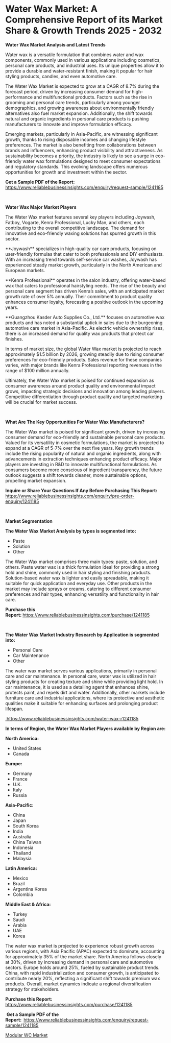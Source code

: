 <p><h1>Water Wax Market: A Comprehensive Report of its Market Share & Growth Trends 2025 - 2032</h1></p><p><strong>Water Wax Market Analysis and Latest Trends</strong></p>
<p><p>Water wax is a versatile formulation that combines water and wax components, commonly used in various applications including cosmetics, personal care products, and industrial uses. Its unique properties allow it to provide a durable and water-resistant finish, making it popular for hair styling products, candles, and even automotive care.</p><p>The Water Wax Market is expected to grow at a CAGR of 8.7% during the forecast period, driven by increasing consumer demand for high-performance and multifunctional products. Factors such as the rise in grooming and personal care trends, particularly among younger demographics, and growing awareness about environmentally friendly alternatives also fuel market expansion. Additionally, the shift towards natural and organic ingredients in personal care products is pushing manufacturers to innovate and improve formulation efficacy.</p><p>Emerging markets, particularly in Asia-Pacific, are witnessing significant growth, thanks to rising disposable incomes and changing lifestyle preferences. The market is also benefiting from collaborations between brands and influencers, enhancing product visibility and attractiveness. As sustainability becomes a priority, the industry is likely to see a surge in eco-friendly water wax formulations designed to meet consumer expectations and regulatory standards. This evolving landscape offers numerous opportunities for growth and investment within the sector.</p></p>
<p><strong>Get a Sample PDF of the Report:&nbsp;</strong> <a href="https://www.reliablebusinessinsights.com/enquiry/request-sample/1241185?utm_campaign=1720&utm_medium=2&utm_source=Github&utm_content=ia&utm_term=08022025&utm_id=water-wax">https://www.reliablebusinessinsights.com/enquiry/request-sample/1241185</a></p>
<p>&nbsp;</p>
<p><strong>Water Wax Major Market Players</strong></p>
<p><p>The Water Wax market features several key players including Joywash, Fatboy, Vogarte, Kenra Professional, Lucky Man, and others, each contributing to the overall competitive landscape. The demand for innovative and eco-friendly waxing solutions has spurred growth in this sector.</p><p>**Joywash** specializes in high-quality car care products, focusing on user-friendly formulas that cater to both professionals and DIY enthusiasts. With an increasing trend towards self-service car washes, Joywash has experienced steady market growth, particularly in the North American and European markets.</p><p>**Kenra Professional** operates in the salon industry, offering water-based wax that caters to professional hairstyling needs. The rise of the beauty and personal care segment has driven Kenra’s sales, with an anticipated market growth rate of over 5% annually. Their commitment to product quality enhances consumer loyalty, forecasting a positive outlook in the upcoming years.</p><p>**Guangzhou Kasder Auto Supplies Co., Ltd.** focuses on automotive wax products and has noted a substantial uptick in sales due to the burgeoning automotive care market in Asia-Pacific. As electric vehicle ownership rises, there is an increased demand for quality wax products that protect car finishes.</p><p>In terms of market size, the global Water Wax market is projected to reach approximately $1.5 billion by 2026, growing steadily due to rising consumer preferences for eco-friendly products. Sales revenue for these companies varies, with major brands like Kenra Professional reporting revenues in the range of $100 million annually.</p><p>Ultimately, the Water Wax market is poised for continued expansion as consumer awareness around product quality and environmental impact grows, impacting strategic decisions and innovation among leading players. Competitive differentiation through product quality and targeted marketing will be crucial for market success.</p></p>
<p>&nbsp;</p>
<p><strong>What Are The Key Opportunities For Water Wax Manufacturers?</strong></p>
<p><p>The Water Wax market is poised for significant growth, driven by increasing consumer demand for eco-friendly and sustainable personal care products. Valued for its versatility in cosmetic formulations, the market is projected to expand at a CAGR of 5-7% over the next five years. Key growth trends include the rising popularity of natural and organic ingredients, along with advancements in extraction techniques enhancing product efficacy. Major players are investing in R&D to innovate multifunctional formulations. As consumers become more conscious of ingredient transparency, the future outlook suggests a shift towards cleaner, more sustainable options, propelling market expansion.</p></p>
<p><strong>Inquire or Share Your Questions If Any Before Purchasing This Report:</strong> <a href="https://www.reliablebusinessinsights.com/enquiry/pre-order-enquiry/1241185?utm_campaign=1720&utm_medium=2&utm_source=Github&utm_content=ia&utm_term=08022025&utm_id=water-wax">https://www.reliablebusinessinsights.com/enquiry/pre-order-enquiry/1241185</a></p>
<p>&nbsp;</p>
<p><strong>Market Segmentation</strong></p>
<p><strong>The Water Wax Market Analysis by types is segmented into:</strong></p>
<p><ul><li>Paste</li><li>Solution</li><li>Other</li></ul></p>
<p><p>The Water Wax market comprises three main types: paste, solution, and others. Paste water wax is a thick formulation ideal for providing a strong hold and shine, commonly used in hair styling and finishing products. Solution-based water wax is lighter and easily spreadable, making it suitable for quick application and everyday use. Other products in the market may include sprays or creams, catering to different consumer preferences and hair types, enhancing versatility and functionality in hair care.</p></p>
<p><strong>Purchase this Report:&nbsp;</strong><a href="https://www.reliablebusinessinsights.com/purchase/1241185?utm_campaign=1720&utm_medium=2&utm_source=Github&utm_content=ia&utm_term=08022025&utm_id=water-wax">https://www.reliablebusinessinsights.com/purchase/1241185</a></p>
<p>&nbsp;</p>
<p><strong>The Water Wax Market Industry Research by Application is segmented into:</strong></p>
<p><ul><li>Personal Care</li><li>Car Maintenance</li><li>Other</li></ul></p>
<p><p>The water wax market serves various applications, primarily in personal care and car maintenance. In personal care, water wax is utilized in hair styling products for creating texture and shine while providing light hold. In car maintenance, it is used as a detailing agent that enhances shine, protects paint, and repels dirt and water. Additionally, other markets include furniture care and industrial applications, where its protective and aesthetic qualities make it suitable for enhancing surfaces and prolonging product lifespan.</p></p>
<p><a href="https://www.reliablebusinessinsights.com/water-wax-r1241185?utm_campaign=1720&utm_medium=2&utm_source=Github&utm_content=ia&utm_term=08022025&utm_id=water-wax">&nbsp;https://www.reliablebusinessinsights.com/water-wax-r1241185</a></p>
<p><strong>In terms of Region, the Water Wax Market Players available by Region are:</strong></p>
<p>
    <p> <strong> North America: </strong>
        <ul>
            <li>United States</li>
            <li>Canada</li>
        </ul>
        </p> 
    <p> <strong> Europe: </strong>
        <ul>
            <li>Germany</li>
            <li>France</li>
            <li>U.K.</li>
            <li>Italy</li>
            <li>Russia</li>
        </ul>
        </p> 
    <p> <strong> Asia-Pacific: </strong>
        <ul>
            <li>China</li>
            <li>Japan</li>
            <li>South Korea</li>
            <li>India</li>
            <li>Australia</li>
            <li>China Taiwan</li>
            <li>Indonesia</li>
            <li>Thailand</li>
            <li>Malaysia</li>
        </ul>
        </p> 
    <p> <strong> Latin America: </strong>
        <ul>
            <li>Mexico</li>
            <li>Brazil</li>
            <li>Argentina Korea</li>
            <li>Colombia</li>
        </ul>
        </p> 
    <p> <strong> Middle East & Africa: </strong>
        <ul>
            <li>Turkey</li>
            <li>Saudi</li>
            <li>Arabia</li>
            <li>UAE</li>
            <li>Korea</li>
        </ul>
    </p>
    </p>
<p><p>The water wax market is projected to experience robust growth across various regions, with Asia Pacific (APAC) expected to dominate, accounting for approximately 35% of the market share. North America follows closely at 30%, driven by increasing demand in personal care and automotive sectors. Europe holds around 25%, fueled by sustainable product trends. China, with rapid industrialization and consumer growth, is anticipated to contribute nearly 20%, reflecting a significant shift towards premium wax products. Overall, market dynamics indicate a regional diversification strategy for stakeholders.</p></p>
<p><strong>Purchase this Report: </strong><a href="https://www.reliablebusinessinsights.com/purchase/1241185?utm_campaign=1720&utm_medium=2&utm_source=Github&utm_content=ia&utm_term=08022025&utm_id=water-wax">https://www.reliablebusinessinsights.com/purchase/1241185</a></p>
<p>&nbsp;<strong>Get a Sample PDF of the Report:&nbsp;&nbsp;</strong><a href="https://www.reliablebusinessinsights.com/enquiry/request-sample/1241185?utm_campaign=1720&utm_medium=2&utm_source=Github&utm_content=ia&utm_term=08022025&utm_id=water-wax">https://www.reliablebusinessinsights.com/enquiry/request-sample/1241185</a></p>
<p><strong></strong></p>
<p><p><a href="https://github.com/marlanamarvn/Market-Research-Report-List-1/blob/main/modular-wc-market.md?utm_campaign=1720&utm_medium=2&utm_source=Github&utm_content=ia&utm_term=08022025&utm_id=water-wax">Modular WC Market</a></p></p>